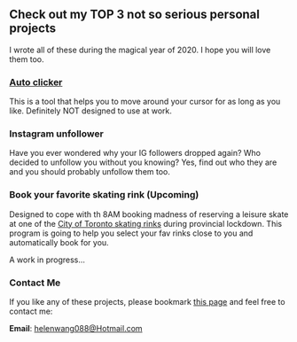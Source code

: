## Check out my TOP 3 not so serious personal projects
I wrote all of these during the magical year of 2020. I hope you will love them too.


### [Auto clicker](https://github.com/helenwang088/projects/blob/gh-pages/Active.py)

This is a tool that helps you to move around your cursor for as long as you like. Definitely NOT designed to use at work.


### Instagram unfollower

Have you ever wondered why your IG followers dropped again? Who decided to unfollow you without you knowing? Yes, find out who they are and you should probably unfollow them too.


### Book your favorite skating rink (Upcoming)

Designed to cope with th 8AM booking madness of reserving a leisure skate at one of the [City of Toronto skating rinks](https://efun.toronto.ca/TorontoFun/Activities/ActivitiesAdvSearch.asp?SectionId=119&SubSectionId=179) during provincial lockdown. This program is going to help you select your fav rinks close to you and automatically book for you. 

A work in progress...


### Contact Me

If you like any of these projects, please bookmark [this page](https://helenwang088.github.io/projects) and feel free to contact me:

**Email**: helenwang088@Hotmail.com

